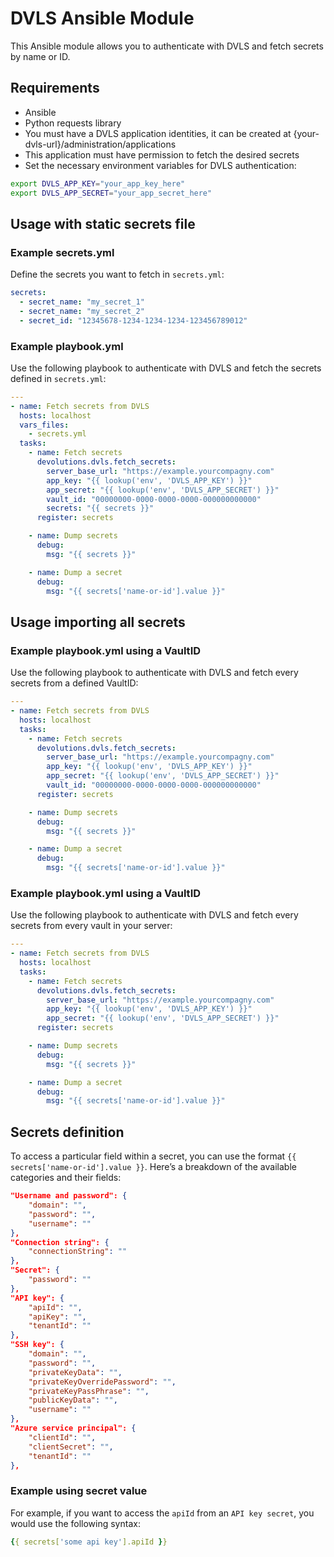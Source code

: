 # DVLS Ansible Module

This Ansible module allows you to authenticate with DVLS and fetch secrets by name or ID.

## Requirements

- Ansible
- Python requests library
- You must have a DVLS application identities, it can be created at {your-dvls-url}/administration/applications
- This application must have permission to fetch the desired secrets
- Set the necessary environment variables for DVLS authentication:

```sh
export DVLS_APP_KEY="your_app_key_here"
export DVLS_APP_SECRET="your_app_secret_here"
```

## Usage with static secrets file

### Example secrets.yml
Define the secrets you want to fetch in ```secrets.yml```:

```yaml
secrets:
  - secret_name: "my_secret_1"
  - secret_name: "my_secret_2"
  - secret_id: "12345678-1234-1234-1234-123456789012"
```

### Example playbook.yml
Use the following playbook to authenticate with DVLS and fetch the secrets defined in ```secrets.yml```:

```yaml
---
- name: Fetch secrets from DVLS
  hosts: localhost
  vars_files:
    - secrets.yml
  tasks:
    - name: Fetch secrets
      devolutions.dvls.fetch_secrets:
        server_base_url: "https://example.yourcompagny.com"
        app_key: "{{ lookup('env', 'DVLS_APP_KEY') }}"
        app_secret: "{{ lookup('env', 'DVLS_APP_SECRET') }}"
        vault_id: "00000000-0000-0000-0000-000000000000"
        secrets: "{{ secrets }}"
      register: secrets

    - name: Dump secrets
      debug:
        msg: "{{ secrets }}"

    - name: Dump a secret
      debug:
        msg: "{{ secrets['name-or-id'].value }}"
```

## Usage importing all secrets

### Example playbook.yml using a VaultID
Use the following playbook to authenticate with DVLS and fetch every secrets from a defined VaultID:

```yaml
---
- name: Fetch secrets from DVLS
  hosts: localhost
  tasks:
    - name: Fetch secrets
      devolutions.dvls.fetch_secrets:
        server_base_url: "https://example.yourcompagny.com"
        app_key: "{{ lookup('env', 'DVLS_APP_KEY') }}"
        app_secret: "{{ lookup('env', 'DVLS_APP_SECRET') }}"
        vault_id: "00000000-0000-0000-0000-000000000000"
      register: secrets

    - name: Dump secrets
      debug:
        msg: "{{ secrets }}"

    - name: Dump a secret
      debug:
        msg: "{{ secrets['name-or-id'].value }}"
```

### Example playbook.yml using a VaultID
Use the following playbook to authenticate with DVLS and fetch every secrets from every vault in your server:

```yaml
---
- name: Fetch secrets from DVLS
  hosts: localhost
  tasks:
    - name: Fetch secrets
      devolutions.dvls.fetch_secrets:
        server_base_url: "https://example.yourcompagny.com"
        app_key: "{{ lookup('env', 'DVLS_APP_KEY') }}"
        app_secret: "{{ lookup('env', 'DVLS_APP_SECRET') }}"
      register: secrets

    - name: Dump secrets
      debug:
        msg: "{{ secrets }}"

    - name: Dump a secret
      debug:
        msg: "{{ secrets['name-or-id'].value }}"
```

## Secrets definition

To access a particular field within a secret, you can use the format ```{{ secrets['name-or-id'].value }}```. Here’s a breakdown of the available categories and their fields:

```json
"Username and password": {
    "domain": "",
    "password": "",
    "username": ""
},
"Connection string": {
    "connectionString": ""
},
"Secret": {
    "password": ""
},
"API key": {
    "apiId": "",
    "apiKey": "",
    "tenantId": ""
},
"SSH key": {
    "domain": "",
    "password": "",
    "privateKeyData": "",
    "privateKeyOverridePassword": "",
    "privateKeyPassPhrase": "",
    "publicKeyData": "",
    "username": ""
},
"Azure service principal": {
    "clientId": "",
    "clientSecret": "",
    "tenantId": ""
},
```

### Example using secret value
For example, if you want to access the ```apiId``` from an ```API key secret```, you would use the following syntax:

```yaml
{{ secrets['some api key'].apiId }}
```
